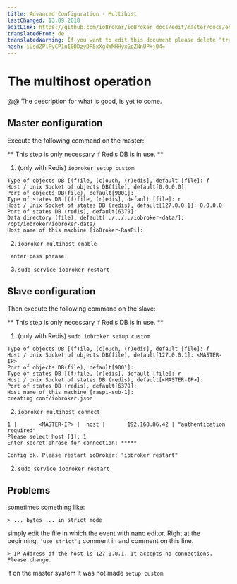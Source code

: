 ```yaml
---
title: Advanced Configuration - Multihost
lastChanged: 13.09.2018
editLink: https://github.com/ioBroker/ioBroker.docs/edit/master/docs/en/config/multihost.md
translatedFrom: de
translatedWarning: If you want to edit this document please delete "translatedFrom" field, elsewise this document will be translated automatically again
hash: iUsdZPlFyCP1nI00DzyDR5xXg4WMHHyxGpZNnUP+j04=
---
```

# The multihost operation
@@ The description for what is good, is yet to come.

## Master configuration
Execute the following command on the master:

** This step is only necessary if Redis DB is in use. **

1. (only with Redis) `iobroker setup custom`

```
Type of objects DB [(f)ile, (c)ouch, (r)edis], default [file]: f
Host / Unix Socket of objects DB(file), default[0.0.0.0]:
Port of objects DB(file), default[9001]:
Type of states DB [(f)file, (r)edis], default [file]: r
Host / Unix Socket of states DB (redis), default[127.0.0.1]: 0.0.0.0
Port of states DB (redis), default[6379]:
Data directory (file), default[../../../iobroker-data/]: /opt/iobroker/iobroker-data/
Host name of this machine [ioBroker-RasPi]:
```

2. `iobroker multihost enable`

``` enter pass phrase```

3. `sudo service iobroker restart`

## Slave configuration
Then execute the following command on the slave:

** This step is only necessary if Redis DB is in use. **

1. (only with Redis) `sudo iobroker setup custom`

```
Type of objects DB [(f)ile, (c)ouch, (r)edis], default [file]: f
Host / Unix Socket of objects DB(file), default[127.0.0.1]: <MASTER-IP>
Port of objects DB(file), default[9001]:
Type of states DB [(f)file, (r)edis], default [file]: r
Host / Unix Socket of states DB (redis), default[<MASTER-IP>]:
Port of states DB (redis), default[6379]:
Host name of this machine [raspi-sub-1]:
creating conf/iobroker.json
```

2. `iobroker multihost connect`

```
1 |       <MASTER-IP> |  host |       192.168.86.42 | "authentication required"
Please select host [1]: 1
Enter secret phrase for connection: *****

Config ok. Please restart ioBroker: "iobroker restart"
```

2. `sudo service iobroker restart`

## Problems
sometimes something like:

```> ... bytes ... in strict mode```

simply edit the file in which the event with nano editor. Right at the beginning, `'use strict';` comment in and comment on this line.

```> IP Address of the host is 127.0.0.1. It accepts no connections. Please change.```

if on the master system it was not made ``` setup custom ```
